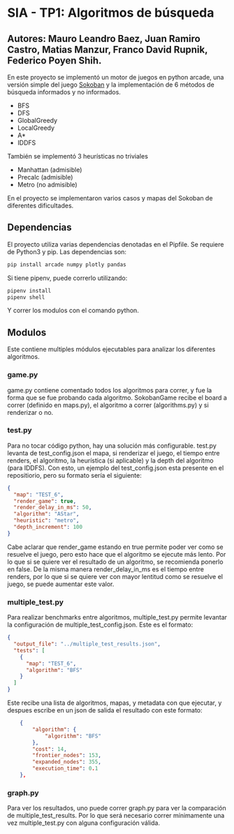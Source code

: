 # SIA - TP1: Algoritmos de búsqueda

Autores: Mauro Leandro Baez, Juan Ramiro Castro, Matias Manzur, Franco David Rupnik, Federico Poyen Shih.
---

En este proyecto se implementó un motor de juegos en python arcade, una versión simple del juego [Sokoban](https://en.wikipedia.org/wiki/Sokoban) y la implementación de 6 métodos de búsqueda informados y no informados.
- BFS
- DFS
- GlobalGreedy
- LocalGreedy
- A*
- IDDFS

También se implementó 3 heurísticas no triviales
- Manhattan (admisible)
- Precalc (admisible)
- Metro (no admisible)

En el proyecto se implementaron varios casos y mapas del Sokoban de diferentes dificultades.

## Dependencias
El proyecto utiliza varias dependencias denotadas en el Pipfile. Se requiere de Python3 y pip.
Las dependencias son:
```bash
pip install arcade numpy plotly pandas 
```
Si tiene pipenv, puede correrlo utilizando:
```bash
pipenv install
pipenv shell
```
Y correr los modulos con el comando python.

## Modulos 
Este contiene multiples módulos ejecutables para analizar los diferentes algoritmos.
### game.py
game.py contiene comentado todos los algoritmos para correr, y fue la forma que se fue probando cada algoritmo. SokobanGame recibe el board a correr (definido en maps.py), el algoritmo a correr (algorithms.py) y si renderizar o no.

### test.py
Para no tocar código python, hay una solución más configurable. test.py levanta de test_config.json el mapa, si renderizar el juego, el tiempo entre renders, el algoritmo, la heurística (si aplicable) y la depth del algoritmo (para IDDFS).
Con esto, un ejemplo del test_config.json esta presente en el repositiorio, pero su formato sería el siguiente:
```json
{
  "map": "TEST_6",
  "render_game": true,
  "render_delay_in_ms": 50,
  "algorithm": "AStar",
  "heuristic": "metro",
  "depth_increment": 100
}
```
Cabe aclarar que render_game estando en true permite poder ver como se resuelve el juego, pero esto hace que el algoritmo se ejecute más lento. Por lo que si se quiere ver el resultado de un algoritmo, se recomienda ponerlo en false.
De la misma manera render_delay_in_ms es el tiempo entre renders, por lo que si se quiere ver con mayor lentitud como se resuelve el juego, se puede aumentar este valor.
### multiple_test.py
Para realizar benchmarks entre algoritmos, multiple_test.py permite levantar la configuración de multiple_test_config.json. 
Este es el formato:
```json
{
  "output_file": "../multiple_test_results.json",
  "tests": [
    {
      "map": "TEST_6",
      "algorithm": "BFS"
    }
  ]
}
```
Este recibe una lista de algoritmos, mapas, y metadata con que ejecutar, y despues escribe en un json de salida el resultado con este formato:
```json
    {
        "algorithm": {
            "algorithm": "BFS"
        },
        "cost": 14,
        "frontier_nodes": 153,
        "expanded_nodes": 355,
        "execution_time": 0.1
    },
```
### graph.py
Para ver los resultados, uno puede correr graph.py para ver la comparación de multiple_test_results.
Por lo que será necesario correr mínimamente una vez multiple_test.py con alguna configuración válida.